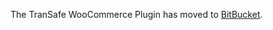 The TranSafe WooCommerce Plugin has moved to [BitBucket](https://bitbucket.org/i3verticals/transafe-woocommerce-plugin/src/master/).
